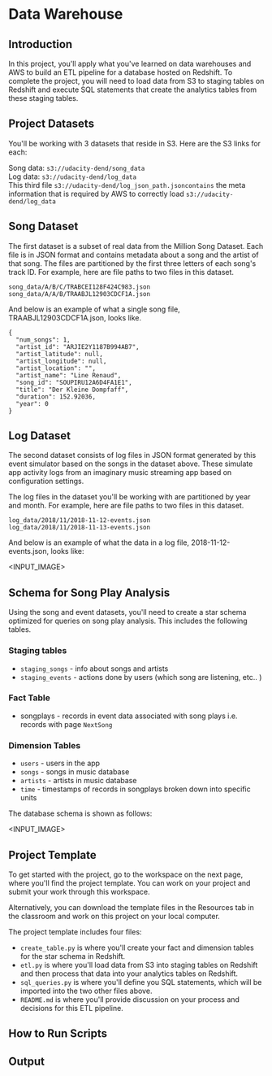 # Data Warehouse

## Introduction

In this project, you'll apply what you've learned on data warehouses and AWS to build an ETL pipeline for a database hosted on Redshift. To complete the project, you will need to load data from S3 to staging tables on Redshift and execute SQL statements that create the analytics tables from these staging tables.

## Project Datasets

You'll be working with 3 datasets that reside in S3. Here are the S3 links for each:

Song data: `s3://udacity-dend/song_data` <br />
Log data: `s3://udacity-dend/log_data` <br />
This third file `s3://udacity-dend/log_json_path.jsoncontains` the meta information that is required by AWS to correctly load `s3://udacity-dend/log_data` <br />

## Song Dataset

The first dataset is a subset of real data from the Million Song Dataset. Each file is in JSON format and contains metadata about a song and the artist of that song. The files are partitioned by the first three letters of each song's track ID. For example, here are file paths to two files in this dataset.


```
song_data/A/B/C/TRABCEI128F424C983.json
song_data/A/A/B/TRAABJL12903CDCF1A.json
```

And below is an example of what a single song file, TRAABJL12903CDCF1A.json, looks like.

```
{
  "num_songs": 1,
  "artist_id": "ARJIE2Y1187B994AB7",
  "artist_latitude": null,
  "artist_longitude": null,
  "artist_location": "",
  "artist_name": "Line Renaud",
  "song_id": "SOUPIRU12A6D4FA1E1",
  "title": "Der Kleine Dompfaff",
  "duration": 152.92036,
  "year": 0
}
```

## Log Dataset

The second dataset consists of log files in JSON format generated by this event simulator based on the songs in the dataset above. These simulate app activity logs from an imaginary music streaming app based on configuration settings.

The log files in the dataset you'll be working with are partitioned by year and month. For example, here are file paths to two files in this dataset.

```
log_data/2018/11/2018-11-12-events.json
log_data/2018/11/2018-11-13-events.json
```

And below is an example of what the data in a log file, 2018-11-12-events.json, looks like:

<INPUT_IMAGE>

## Schema for Song Play Analysis

Using the song and event datasets, you'll need to create a star schema optimized for queries on song play analysis. This includes the following tables.


### Staging tables
- `staging_songs` - info about songs and artists
- `staging_events` - actions done by users (which song are listening, etc.. )

### Fact Table
- songplays - records in event data associated with song plays i.e. records with page `NextSong`

### Dimension Tables
- `users` - users in the app
- `songs` - songs in music database
- `artists` - artists in music database
- `time` - timestamps of records in songplays broken down into specific units

The database schema is shown as follows:

<INPUT_IMAGE>

## Project Template

To get started with the project, go to the workspace on the next page, where you'll find the project template. You can work on your project and submit your work through this workspace.

Alternatively, you can download the template files in the Resources tab in the classroom and work on this project on your local computer.

The project template includes four files:
- `create_table.py` is where you'll create your fact and dimension tables for the star schema in Redshift.
- `etl.py` is where you'll load data from S3 into staging tables on Redshift and then process that data into your analytics tables on Redshift.
- `sql_queries.py` is where you'll define you SQL statements, which will be imported into the two other files above.
- `README.md` is where you'll provide discussion on your process and decisions for this ETL pipeline.

## How to Run Scripts

## Output
